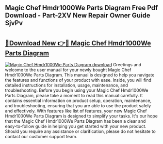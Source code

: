 ## Magic Chef Hmdr1000We Parts Diagram Free Pdf Download - Part-2XV New Repair Owner Guide SjvPv

# <h2><a href="http://dfkbay7.blite.top/?on=Magic+Chef+Hmdr1000We+Parts+Diagram">🔗Download New 👉🔴 Magic Chef Hmdr1000We Parts Diagram</a></h2>

[![Magic Chef Hmdr1000We Parts Diagram download](https://i.imgur.com/lujVjoI.png)](http://dfkbay7.blite.top/?on=Magic+Chef+Hmdr1000We+Parts+Diagram)
Greetings and welcome to the user manual for your newly bought Magic Chef Hmdr1000We Parts Diagram. This manual is designed to help you navigate the features and functions of your product with ease. Inside, you will find detailed instructions for installation, usage, maintenance, and troubleshooting. Before you begin using your Magic Chef Hmdr1000We Parts Diagram, please take a moment to read this manual carefully. It contains essential information on product setup, operation, maintenance, and troubleshooting, ensuring that you are able to use the product safely and effectively. With features like list of features, your new Magic Chef Hmdr1000We Parts Diagram is designed to simplify your tasks. It's our hope that the Magic Chef Hmdr1000We Parts Diagram has been a clear and easy-to-follow guide in helping you get started with your new product. Should you require any assistance or clarification, please do not hesitate to contact our customer support team.
